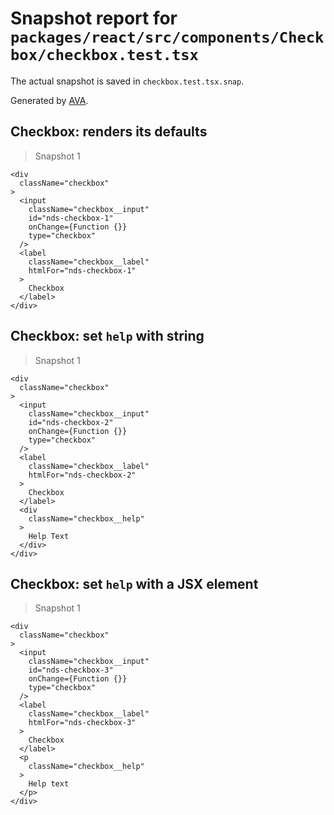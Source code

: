 # Snapshot report for `packages/react/src/components/Checkbox/checkbox.test.tsx`

The actual snapshot is saved in `checkbox.test.tsx.snap`.

Generated by [AVA](https://ava.li).

## Checkbox: renders its defaults

> Snapshot 1

    <div
      className="checkbox"
    >
      <input
        className="checkbox__input"
        id="nds-checkbox-1"
        onChange={Function {}}
        type="checkbox"
      />
      <label
        className="checkbox__label"
        htmlFor="nds-checkbox-1"
      >
        Checkbox
      </label>
    </div>

## Checkbox: set `help` with string

> Snapshot 1

    <div
      className="checkbox"
    >
      <input
        className="checkbox__input"
        id="nds-checkbox-2"
        onChange={Function {}}
        type="checkbox"
      />
      <label
        className="checkbox__label"
        htmlFor="nds-checkbox-2"
      >
        Checkbox
      </label>
      <div
        className="checkbox__help"
      >
        Help Text
      </div>
    </div>

## Checkbox: set `help` with a JSX element

> Snapshot 1

    <div
      className="checkbox"
    >
      <input
        className="checkbox__input"
        id="nds-checkbox-3"
        onChange={Function {}}
        type="checkbox"
      />
      <label
        className="checkbox__label"
        htmlFor="nds-checkbox-3"
      >
        Checkbox
      </label>
      <p
        className="checkbox__help"
      >
        Help text
      </p>
    </div>
